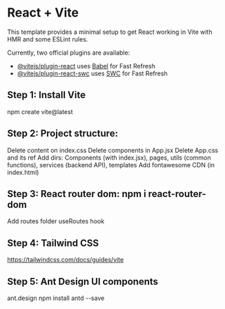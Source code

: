 # React + Vite

This template provides a minimal setup to get React working in Vite with HMR and some ESLint rules.

Currently, two official plugins are available:

- [@vitejs/plugin-react](https://github.com/vitejs/vite-plugin-react/blob/main/packages/plugin-react/README.md) uses [Babel](https://babeljs.io/) for Fast Refresh
- [@vitejs/plugin-react-swc](https://github.com/vitejs/vite-plugin-react-swc) uses [SWC](https://swc.rs/) for Fast Refresh

## Step 1: Install Vite

npm create vite@latest

## Step 2: Project structure:

Delete content on index.css
Delete components in App.jsx
Delete App.css and its ref
Add dirs: Components (with index.jsx), pages, utils (common functions), services (backend API), templates
Add fontawesome CDN (in index.html)

## Step 3: React router dom: npm i react-router-dom

Add routes folder
useRoutes hook

## Step 4: Tailwind CSS

https://tailwindcss.com/docs/guides/vite

## Step 5: Ant Design UI components

ant.design
npm install antd --save
